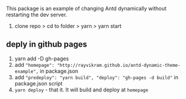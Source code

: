 This package is an example of changing Antd dynamically without restarting the dev server.

1. clone repo > cd to folder > yarn > yarn start

## deply in github pages

1. yarn add -D gh-pages
2. add `"homepage": "http://rayvikram.github.io/antd-dynamic-theme-example",` in package.json
3. add `"predeploy": "yarn build", "deploy": "gh-pages -d build"` in package.json script
4. `yarn deploy` - that it. It will build and deploy at `homepage`
